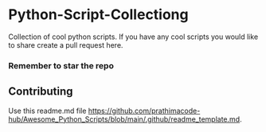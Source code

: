 # Python-Script-Collectiong
Collection of cool python scripts. If you have any cool scripts you would like to share create a pull request here.
### Remember to star the repo

## Contributing
Use this readme.md file https://github.com/prathimacode-hub/Awesome_Python_Scripts/blob/main/.github/readme_template.md.
